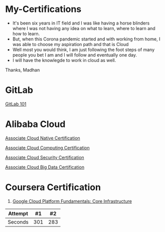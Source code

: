 # My-Certifications

 - It's been six years in IT field and I was like having a horse blinders where I was not having any idea on what to learn, where to learn and how to learn.
 - But, when this Corona pandemic started and with working from home, I was able to choose my aspiration path and that is Cloud
 - Well most you would think, I am just following the foot steps of many people you bet I am and I will follow and eventually one day.
 - I will have the knowlegde to work in cloud as well.

 Thanks,
 Madhan
 
 # GitLab
 [GitLab 101](https://github.com/Madhan-I/My-Certifications/files/5366141/GitLab.101.Certificate_Madhan.I.pdf)

# Alibaba Cloud
[Associate Cloud Native Certification](https://user-images.githubusercontent.com/55656091/94251010-9bcac080-ff3f-11ea-81f0-93ae57c56e50.png)

[Associate Cloud Computing Certification](https://user-images.githubusercontent.com/55656091/95766024-4ed14300-0cd0-11eb-89a5-def83eb1b222.png)

[Associate Cloud Security Certification](https://user-images.githubusercontent.com/55656091/95969497-6f161480-0e2c-11eb-952a-0d841f60a4c6.png)

[Associate Cloud Big Data Certification](https://user-images.githubusercontent.com/55656091/97087618-022f2580-1649-11eb-8834-7da01d252176.png)


# Coursera Certification
1. [Google Cloud Platform Fundamentals: Core Infrastructure](https://coursera.org/share/7d439ed3681038c9ca7edd69ef7510c6)

| Attempt | #1 | #2 |
| :---: | :---: | :---: |
| Seconds | 301 | 283 |
